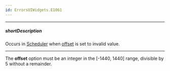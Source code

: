 ```yaml
---
id: ErrorsUIWidgets.E1061
---
```

---
##### shortDescription
Occurs in [Scheduler](/Documentation/ApiReference/UI_Components/dxScheduler/) when [offset](/Documentation/ApiReference/UI_Components/dxScheduler/Configuration/#offset) is set to invalid value.

---
The **offset** option must be an integer in the [-1440, 1440] range, divisible by 5 without a remainder.